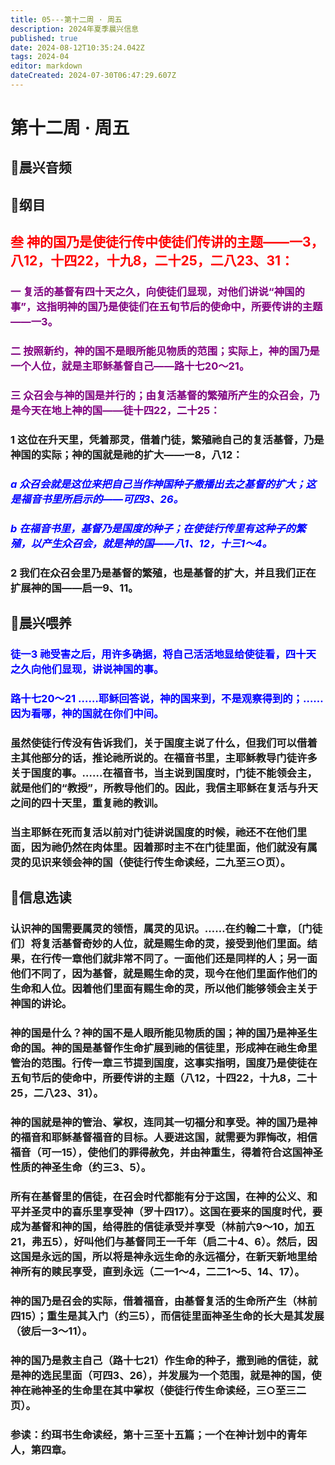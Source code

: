 ```yaml
---
title: 05---第十二周 · 周五
description: 2024年夏季晨兴信息
published: true
date: 2024-08-12T10:35:24.042Z
tags: 2024-04
editor: markdown
dateCreated: 2024-07-30T06:47:29.607Z
---
```


# 第十二周 · 周五
## 🎵晨兴音频

## 📖纲目

## <font color=red>**叁    神的国乃是使徒行传中使徒们传讲的主题——一3，八12，十四22，十九8，二十25，二八23、31：**</font>

### <font color=purple>一    复活的基督有四十天之久，向使徒们显现，对他们讲说“神国的事”，这指明神的国乃是使徒们在五旬节后的使命中，所要传讲的主题——一3。</font>

### <font color=purple>二    按照新约，神的国不是眼所能见物质的范围；实际上，神的国乃是一个人位，就是主耶稣基督自己——路十七20～21。</font>

### <font color=purple>三    众召会与神的国是并行的；由复活基督的繁殖所产生的众召会，乃是今天在地上神的国——徒十四22，二十25：</font>

### 1    这位在升天里，凭着那灵，借着门徒，繁殖祂自己的复活基督，乃是神国的实际；神的国就是祂的扩大——一8，八12：

### <font color=blue>*a    众召会就是这位来把自己当作神国种子撒播出去之基督的扩大；这是福音书里所启示的——可四3、26。*</font>

### <font color=blue>*b    在福音书里，基督乃是国度的种子；在使徒行传里有这种子的繁殖，以产生众召会，就是神的国——八1、12，十三1～4。*</font>

### 2    我们在众召会里乃是基督的繁殖，也是基督的扩大，并且我们正在扩展神的国——启一9、11。

## 📖晨兴喂养

### <font color=blue>徒一3    祂受害之后，用许多确据，将自己活活地显给使徒看，四十天之久向他们显现，讲说神国的事。</font>

### <font color=blue>路十七20～21    ……耶稣回答说，神的国来到，不是观察得到的；……因为看哪，神的国就在你们中间。</font>

### 虽然使徒行传没有告诉我们，关于国度主说了什么，但我们可以借着主其他部分的话，推论祂所说的。在福音书里，主耶稣教导门徒许多关于国度的事。……在福音书，当主说到国度时，门徒不能领会主，就是他们的“教授”，所教导他们的。因此，我信主耶稣在复活与升天之间的四十天里，重复祂的教训。

### 当主耶稣在死而复活以前对门徒讲说国度的时候，祂还不在他们里面，因为祂仍然在肉体里。因着那时主不在门徒里面，他们就没有属灵的见识来领会神的国（使徒行传生命读经，二九至三○页）。

## 📖信息选读

### 认识神的国需要属灵的领悟，属灵的见识。……在约翰二十章，〔门徒们〕将复活基督奇妙的人位，就是赐生命的灵，接受到他们里面。结果，在行传一章他们就非常不同了。一面他们还是同样的人；另一面他们不同了，因为基督，就是赐生命的灵，现今在他们里面作他们的生命和人位。因着他们里面有赐生命的灵，所以他们能够领会主关于神国的讲论。

### 神的国是什么？神的国不是人眼所能见物质的国；神的国乃是神圣生命的国。神的国是基督作生命扩展到祂的信徒里，形成神在祂生命里管治的范围。行传一章三节提到国度，这事实指明，国度乃是使徒在五旬节后的使命中，所要传讲的主题（八12，十四22，十九8，二十25，二八23、31）。

### 神的国就是神的管治、掌权，连同其一切福分和享受。神的国乃是神的福音和耶稣基督福音的目标。人要进这国，就需要为罪悔改，相信福音（可一15），使他们的罪得赦免，并由神重生，得着符合这国神圣性质的神圣生命（约三3、5）。

### 所有在基督里的信徒，在召会时代都能有分于这国，在神的公义、和平并圣灵中的喜乐里享受神（罗十四17）。这国在要来的国度时代，要成为基督和神的国，给得胜的信徒承受并享受（林前六9～10，加五21，弗五5），好叫他们与基督同王一千年（启二十4、6）。然后，因这国是永远的国，所以将是神永远生命的永远福分，在新天新地里给神所有的赎民享受，直到永远（二一1～4，二二1～5、14、17）。

### 神的国乃是召会的实际，借着福音，由基督复活的生命所产生（林前四15）；重生是其入门（约三5），而信徒里面神圣生命的长大是其发展（彼后一3～11）。

### 神的国乃是救主自己（路十七21）作生命的种子，撒到祂的信徒，就是神的选民里面（可四3、26），并发展为一个范围，就是神的国，使神在祂神圣的生命里在其中掌权（使徒行传生命读经，三○至三二页）。

### 参读：约珥书生命读经，第十三至十五篇；一个在神计划中的青年人，第四章。
<!-- Google tag (gtag.js) -->
<script async src="https://www.googletagmanager.com/gtag/js?id=G-1P8709Z16T"></script>
<script>
  window.dataLayer = window.dataLayer || [];
  function gtag(){dataLayer.push(arguments);}
  gtag('js', new Date());

  gtag('config', 'G-1P8709Z16T');
</script>